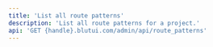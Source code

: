 ```yaml
---
title: 'List all route patterns'
description: 'List all route patterns for a project.'
api: 'GET {handle}.blutui.com/admin/api/route_patterns'
---
```

